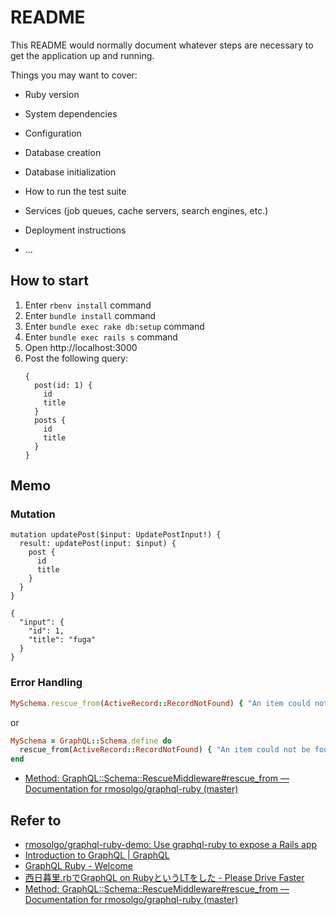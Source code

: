 # README

This README would normally document whatever steps are necessary to get the
application up and running.

Things you may want to cover:

* Ruby version

* System dependencies

* Configuration

* Database creation

* Database initialization

* How to run the test suite

* Services (job queues, cache servers, search engines, etc.)

* Deployment instructions

* ...

## How to start

1. Enter `rbenv install` command
1. Enter `bundle install` command
1. Enter `bundle exec rake db:setup` command
1. Enter `bundle exec rails s` command
1. Open http://localhost:3000
1. Post the following query:
    ```
    {
      post(id: 1) {
        id
        title
      }
      posts {
        id
        title
      }
    }
    ```

## Memo

### Mutation

```
mutation updatePost($input: UpdatePostInput!) {
  result: updatePost(input: $input) {
    post {
      id
      title
    }
  }
}
```

```
{
  "input": {
    "id": 1,
    "title": "fuga"
  }
}
```

### Error Handling

```ruby
MySchema.rescue_from(ActiveRecord::RecordNotFound) { "An item could not be found" }
```

or

```ruby
MySchema = GraphQL::Schema.define do
  rescue_from(ActiveRecord::RecordNotFound) { "An item could not be found" }
end
```

* [Method: GraphQL::Schema::RescueMiddleware#rescue_from — Documentation for rmosolgo/graphql-ruby (master)](http://www.rubydoc.info/github/rmosolgo/graphql-ruby/GraphQL%2FSchema%2FRescueMiddleware%3Arescue_from)

## Refer to

* [rmosolgo/graphql-ruby-demo: Use graphql-ruby to expose a Rails app](https://github.com/rmosolgo/graphql-ruby-demo)
* [Introduction to GraphQL | GraphQL](http://graphql.org/learn/)
* [GraphQL Ruby - Welcome](https://rmosolgo.github.io/graphql-ruby/)
* [西日暮里.rbでGraphQL on RubyというLTをした - Please Drive Faster](http://joe-re.hatenablog.com/entry/2016/05/04/174742)
* [Method: GraphQL::Schema::RescueMiddleware#rescue_from — Documentation for rmosolgo/graphql-ruby (master)](http://www.rubydoc.info/github/rmosolgo/graphql-ruby/GraphQL%2FSchema%2FRescueMiddleware%3Arescue_from)
